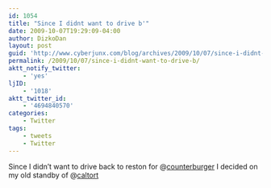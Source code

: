 ```yaml
---
id: 1054
title: "Since I didnt want to drive b'"
date: 2009-10-07T19:29:09-04:00
author: DizkoDan
layout: post
guid: 'http://www.cyberjunx.com/blog/archives/2009/10/07/since-i-didnt-want-to-drive-b/'
permalink: /2009/10/07/since-i-didnt-want-to-drive-b/
aktt_notify_twitter:
    - 'yes'
ljID:
    - '1018'
aktt_twitter_id:
    - '4694840570'
categories:
    - Twitter
tags:
    - tweets
    - Twitter
---
```


Since I didn’t want to drive back to reston for @[counterburger](http://twitter.com/counterburger) I decided on my old standby of @[caltort](http://twitter.com/caltort)